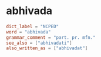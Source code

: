 # abhivada

``` toml
dict_label = "NCPED"
word = "abhivada"
grammar_comment = "part. pr. mfn."
see_also = ["abhivadati"]
also_written_as = ["abhivadat"]
```

